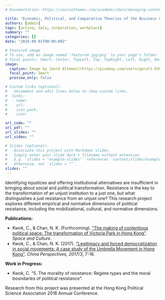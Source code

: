 ```yaml
---
# Documentation: https://sourcethemes.com/academic/docs/managing-content/

title: "Economic, Political, and Comparative Theories of the Business Corporation"
authors: [admin]
tags: [active, data, corporation, workplace]
summary: ""
categories: []
date: "2018-09-01T00:00:00Z"

# Featured image
# To use, add an image named `featured.jpg/png` to your page's folder.
# Focal points: Smart, Center, TopLeft, Top, TopRight, Left, Right, BottomLeft, Bottom, BottomRight.
image: 
  caption: Image by [Gerd Altmann](https://pixabay.com/users/geralt-9301/?utm_source=link-attribution&utm_medium=referral&utm_campaign=image&utm_content=1917737) on [Pixabay](https://pixabay.com/)
  focal_point: Smart
  preview_only: false

# Custom links (optional).
#   Uncomment and edit lines below to show custom links.
#  links:
#  - name: 
#    url: 
#    icon_pack: 
#    icon: 

url_code: ""
url_pdf: ""
url_slides: ""
url_video: ""

# Slides (optional).
#   Associate this project with Markdown slides.
#   Simply enter your slide deck's filename without extension.
#   E.g. `slides = "example-slides"` references `content/slides/example-slides.md`.
#   Otherwise, set `slides = ""`.
slides: ""
---
```


Identifying injustices and offering institutional alternatives are insufficient in bringing about social and political transformation. Resistance is the key to the transformation of an unjust institution to a just one, but what distinguishes a just resistance from an unjust one? This research project explores different empirical and normative dimensions of political resistance, including the mobilizational, cultural, and normative dimensions. 

**Publications:**
* Kwok, C., & Chan, N. K. (Forthcoming). ["The making of contentious political space: The transformation of Victoria Park in Hong Kong"](https://doi.org/10.1177/1206331220912160). *Space and Culture*. 
* Kwok, C., & Chan, N. K. (2017). ["Legitimacy and forced democratization in social movements: A case study of the Umbrella Movement in Hong Kong"](https://doi.org/10.4000/chinaperspectives.7375). *China Perspectives, 2017/3*, 7-16.

**Work in Progress:** 
* Kwok, C. "5.	The morality of resistance: Regime types and the moral boundaries of political resistance".



Research from this project was presented at the Hong Kong Political Science Association 2018 Annual Conference.
